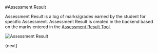 <!-- add-breadcrumbs -->
#Assessment Result

Assessment Result is a log of marks/grades earned by the student for specific Assessment. Assessment Result is created in the backend based on the marks entered in the [Assessment Result Tool](/docs/user/manual/en/schools/assessment/assessment_result_tool.html).

<img class="screenshot" alt="Assessment Result" src="/docs/assets/img/schools/assessment/assessment-result.png">

{next}